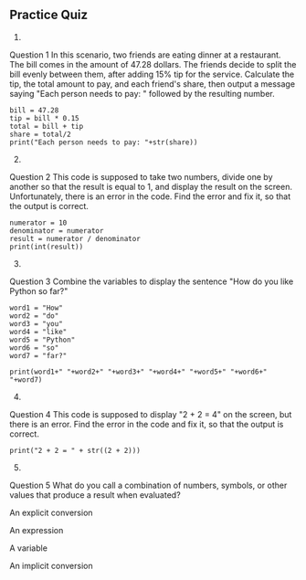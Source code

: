 ## Practice Quiz    

1.
Question 1
In this scenario, two friends are eating dinner at a restaurant. The bill comes in the amount of 47.28 dollars. The friends decide to split the bill evenly between them, after adding 15% tip for the service. Calculate the tip, the total amount to pay, and each friend's share, then output a message saying "Each person needs to pay: " followed by the resulting number.

````
bill = 47.28
tip = bill * 0.15
total = bill + tip
share = total/2
print("Each person needs to pay: "+str(share))
````
2.
Question 2
This code is supposed to take two numbers, divide one by another so that the result is equal to 1, and display the result on the screen. Unfortunately, there is an error in the code. Find the error and fix it, so that the output is correct.

````
numerator = 10
denominator = numerator
result = numerator / denominator
print(int(result))
````
3.
Question 3
Combine the variables to display the sentence "How do you like Python so far?" 

````
word1 = "How"
word2 = "do"
word3 = "you"
word4 = "like"
word5 = "Python"
word6 = "so"
word7 = "far?"

print(word1+" "+word2+" "+word3+" "+word4+" "+word5+" "+word6+" "+word7)
````
4.
Question 4
This code is supposed to display "2 + 2 = 4" on the screen, but there is an error. Find the error in the code and fix it, so that the output is correct.

````
print("2 + 2 = " + str((2 + 2)))
````
5.
Question 5
What do you call a combination of numbers, symbols, or other values that produce a result when evaluated?


An explicit conversion


An expression


A variable


An implicit conversion